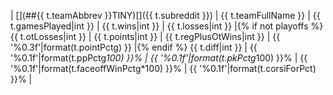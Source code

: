 | [](##{{ t.teamAbbrev }}TINY)[]({{ t.subreddit }}) | {{ t.teamFullName }} | {{ t.gamesPlayed|int }} | {{ t.wins|int }} | {{ t.losses|int }} |{% if not playoffs %} {{ t.otLosses|int }} | {{ t.points|int }} | {{ t.regPlusOtWins|int }} | {{ '%0.3f'|format(t.pointPctg) }} |{% endif %} {{ t.diff|int }} | {{ '%0.1f'|format(t.ppPctg*100) }}% | {{ '%0.1f'|format(t.pkPctg*100) }}% | {{ '%0.1f'|format(t.faceoffWinPctg*100) }}% | {{ '%0.1f'|format(t.corsiForPct) }}% |